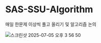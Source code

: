 # SAS-SSU-Algorithm
매일 한문제 이상씩 풀고 올리기 및 알고리즘 논의

![스크린샷 2025-07-05 오후 3 56 50](https://github.com/user-attachments/assets/c7cdaa33-db5e-46cb-9fff-8bfbb478d4ec)
